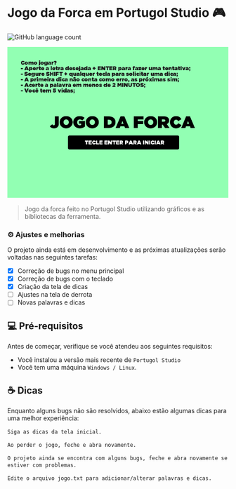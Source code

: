 # Jogo da Forca em Portugol Studio 🎮

![GitHub language count](https://img.shields.io/github/languages/count/enzocandido/jogo-da-forca-portugol?style=for-the-badge)

<img src="home.png" alt="Tela Inicial do Jogo">

> Jogo da forca feito no Portugol Studio utilizando gráficos e as bibliotecas da ferramenta.

### ⚙️ Ajustes e melhorias

O projeto ainda está em desenvolvimento e as próximas atualizações serão voltadas nas seguintes tarefas:

- [x] Correção de bugs no menu principal
- [x] Correção de bugs com o teclado
- [x] Criação da tela de dicas
- [ ] Ajustes na tela de derrota
- [ ] Novas palavras e dicas

## 💻 Pré-requisitos

Antes de começar, verifique se você atendeu aos seguintes requisitos:
* Você instalou a versão mais recente de `Portugol Studio`
* Você tem uma máquina `Windows / Linux`.


## ☕ Dicas

Enquanto alguns bugs não são resolvidos, abaixo estão algumas dicas para uma melhor experiência:

```
Siga as dicas da tela inicial.
```

```
Ao perder o jogo, feche e abra novamente.
```

```
O projeto ainda se encontra com alguns bugs, feche e abra novamente se estiver com problemas.
```

```
Edite o arquivo jogo.txt para adicionar/alterar palavras e dicas.
```